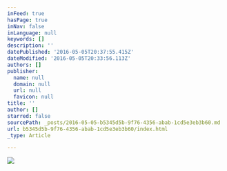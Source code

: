 ```yaml
---
inFeed: true
hasPage: true
inNav: false
inLanguage: null
keywords: []
description: ''
datePublished: '2016-05-05T20:37:55.415Z'
dateModified: '2016-05-05T20:33:56.113Z'
authors: []
publisher:
  name: null
  domain: null
  url: null
  favicon: null
title: ''
author: []
starred: false
sourcePath: _posts/2016-05-05-b5345d5b-9f76-4356-abab-1cd5e3eb3b60.md
url: b5345d5b-9f76-4356-abab-1cd5e3eb3b60/index.html
_type: Article

---
```

![](https://the-grid-user-content.s3-us-west-2.amazonaws.com/255d6bd8-ca31-436e-839a-8c9bc40aaa4b.jpg)